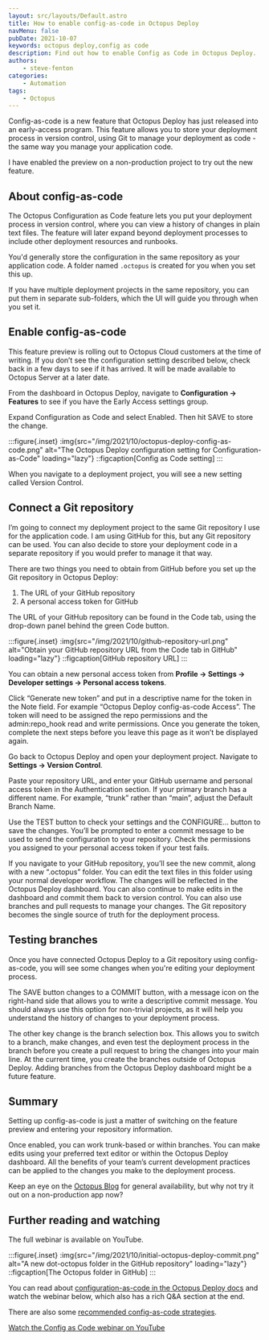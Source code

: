 ```yaml
---
layout: src/layouts/Default.astro
title: How to enable config-as-code in Octopus Deploy
navMenu: false
pubDate: 2021-10-07
keywords: octopus deploy,config as code
description: Find out how to enable Config as Code in Octopus Deploy.
authors:
    - steve-fenton
categories:
    - Automation
tags:
    - Octopus
---
```


Config-as-code is a new feature that Octopus Deploy has just released into an early-access program. This feature allows you to store your deployment process in version control, using Git to manage your deployment as code - the same way you manage your application code.

I have enabled the preview on a non-production project to try out the new feature.

## About config-as-code

The Octopus Configuration as Code feature lets you put your deployment process in version control, where you can view a history of changes in plain text files. The feature will later expand beyond deployment processes to include other deployment resources and runbooks.

You'd generally store the configuration in the same repository as your application code. A folder named `.octopus` is created for you when you set this up.

If you have multiple deployment projects in the same repository, you can put them in separate sub-folders, which the UI will guide you through when you set it.

## Enable config-as-code

This feature preview is rolling out to Octopus Cloud customers at the time of writing. If you don’t see the configuration setting described below, check back in a few days to see if it has arrived. It will be made available to Octopus Server at a later date.

From the dashboard in Octopus Deploy, navigate to **Configuration -> Features** to see if you have the Early Access settings group.

Expand Configuration as Code and select Enabled. Then hit SAVE to store the change.

:::figure{.inset}
:img{src="/img/2021/10/octopus-deploy-config-as-code.png" alt="The Octopus Deploy configuration setting for Configuration-as-Code" loading="lazy"}
::figcaption[Config as Code setting]
:::

When you navigate to a deployment project, you will see a new setting called Version Control.

## Connect a Git repository

I’m going to connect my deployment project to the same Git repository I use for the application code. I am using GitHub for this, but any Git repository can be used. You can also decide to store your deployment code in a separate repository if you would prefer to manage it that way.

There are two things you need to obtain from GitHub before you set up the Git repository in Octopus Deploy:

1. The URL of your GitHub repository
2. A personal access token for GitHub

The URL of your GitHub repository can be found in the Code tab, using the drop-down panel behind the green Code button.

:::figure{.inset}
:img{src="/img/2021/10/github-repository-url.png" alt="Obtain your GitHub repository URL from the Code tab in GitHub" loading="lazy"}
::figcaption[GitHub repository URL]
:::

You can obtain a new personal access token from **Profile -> Settings -> Developer settings -> Personal access tokens**.

Click “Generate new token” and put in a descriptive name for the token in the Note field. For example “Octopus Deploy config-as-code Access”. The token will need to be assigned the repo permissions and the admin:repo\_hook read and write permissions. Once you generate the token, complete the next steps before you leave this page as it won’t be displayed again.

Go back to Octopus Deploy and open your deployment project. Navigate to **Settings -> Version Control**.

Paste your repository URL, and enter your GitHub username and personal access token in the Authentication section. If your primary branch has a different name. For example, “trunk” rather than “main”, adjust the Default Branch Name.

Use the TEST button to check your settings and the CONFIGURE… button to save the changes. You’ll be prompted to enter a commit message to be used to send the configuration to your repository. Check the permissions you assigned to your personal access token if your test fails.

If you navigate to your GitHub repository, you’ll see the new commit, along with a new “.octopus” folder. You can edit the text files in this folder using your normal developer workflow. The changes will be reflected in the Octopus Deploy dashboard. You can also continue to make edits in the dashboard and commit them back to version control. You can also use branches and pull requests to manage your changes. The Git repository becomes the single source of truth for the deployment process.

## Testing branches

Once you have connected Octopus Deploy to a Git repository using config-as-code, you will see some changes when you're editing your deployment process.

The SAVE button changes to a COMMIT button, with a message icon on the right-hand side that allows you to write a descriptive commit message. You should always use this option for non-trivial projects, as it will help you understand the history of changes to your deployment process.

The other key change is the branch selection box. This allows you to switch to a branch, make changes, and even test the deployment process in the branch before you create a pull request to bring the changes into your main line. At the current time, you create the branches outside of Octopus Deploy. Adding branches from the Octopus Deploy dashboard might be a future feature.

## Summary

Setting up config-as-code is just a matter of switching on the feature preview and entering your repository information.

Once enabled, you can work trunk-based or within branches. You can make edits using your preferred text editor or within the Octopus Deploy dashboard. All the benefits of your team’s current development practices can be applied to the changes you make to the deployment process.

Keep an eye on the [Octopus Blog](https://octopus.com/blog) for general availability, but why not try it out on a non-production app now?

## Further reading and watching

The full webinar is available on YouTube.

:::figure{.inset}
:img{src="/img/2021/10/initial-octopus-deploy-commit.png" alt="A new dot-octopus folder in the GitHub repository" loading="lazy"}
::figcaption[The Octopus folder in GitHub]
:::

You can read about [configuration-as-code in the Octopus Deploy docs](https://octopus.com/docs/projects/version-control) and watch the webinar below, which also has a rich Q&A section at the end.

There are also some [recommended config-as-code strategies](https://octopus.com/blog/config-as-code-strategies).

<a href="https://www.youtube.com/embed/oZfxlbpSP14">Watch the Config as Code webinar on YouTube</a>